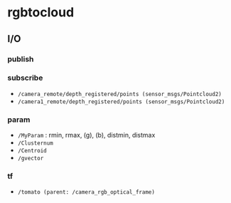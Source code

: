 # rgbtocloud

## I/O

### publish


### subscribe

* `/camera_remote/depth_registered/points (sensor_msgs/Pointcloud2)`
* `/camera1_remote/depth_registered/points (sensor_msgs/Pointcloud2)`

### param

* `/MyParam` : rmin, rmax, (g), (b), distmin, distmax
* `/Clusternum`
* `/Centroid`
* `/gvector`

### tf

* `/tomato (parent: /camera_rgb_optical_frame)`

